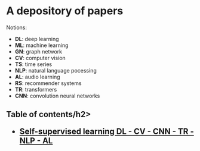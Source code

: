 # A depository of papers 

Notions:
- __DL__: deep learning
- __ML__: machine learning
- __GN__: graph network
- __CV__: computer vision
- __TS__: time series
- __NLP__: natural language pocessing
- __AL__: audio learning
- __RS__: recommender systems
- __TR__: transformers
- __CNN__: convolution neural networks






<h2>Table of contents/h2>

- [Self-supervised learning DL - CV - CNN - TR - NLP - AL](https://github.com/Sean-Toroghi/Papers_summary/tree/cff5e8e211722f97faabeea400e6f9251854bba0/self-supervised%20learning)




 

